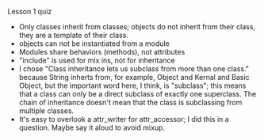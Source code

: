 Lesson 1 quiz
- Only classes inherit from classes; objects do not inherit from their class,
  they are a template of their class.
- objects can not be instantiated from a module
- Modules share behaviors (methods), not attributes
- "include" is used for mix ins, not for inheritance
- I chose "Class inheritance lets us subclass from more than one class." 
  because String inherts from, for example, Object and Kernal and Basic 
  Object, but the important word here, I think, is "subclass"; this means 
  that a class can only be a direct subclass of exactly one superclass. The 
  chain of inheritance doesn't mean that the class is subclassing from 
  multiple classes.
- It's easy to overlook a attr_writer for attr_accessor; I did this in a 
  question. Maybe say it aloud to avoid mixup.
